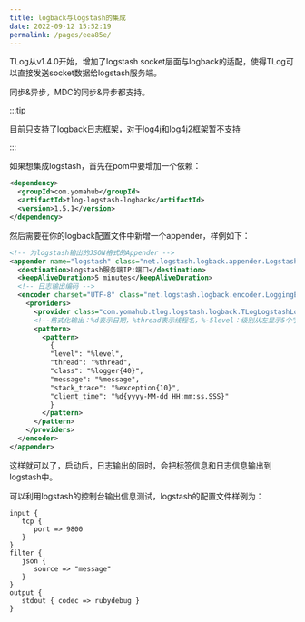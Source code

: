 ```yaml
---
title: logback与logstash的集成
date: 2022-09-12 15:52:19
permalink: /pages/eea85e/
---
```


TLog从v1.4.0开始，增加了logstash socket层面与logback的适配，使得TLog可以直接发送socket数据给logstash服务端。

同步&异步，MDC的同步&异步都支持。

:::tip

目前只支持了logback日志框架，对于log4j和log4j2框架暂不支持

:::



如果想集成logstash，首先在pom中要增加一个依赖：

```xml
<dependency>
  <groupId>com.yomahub</groupId>
  <artifactId>tlog-logstash-logback</artifactId>
  <version>1.5.1</version>
</dependency>
```



然后需要在你的logback配置文件中新增一个appender，样例如下：

```xml
<!-- 为logstash输出的JSON格式的Appender -->
<appender name="logstash" class="net.logstash.logback.appender.LogstashTcpSocketAppender">
  <destination>Logstash服务端IP:端口</destination>
  <keepAliveDuration>5 minutes</keepAliveDuration>
  <!-- 日志输出编码 -->
  <encoder charset="UTF-8" class="net.logstash.logback.encoder.LoggingEventCompositeJsonEncoder">
    <providers>
      <provider class="com.yomahub.tlog.logstash.logback.TLogLogstashLogbackProvider"/>
      <!--格式化输出：%d表示日期，%thread表示线程名，%-5level：级别从左显示5个字符宽度%msg：日志消息，%n是换行符-->
      <pattern>
        <pattern>
          {
          "level": "%level",
          "thread": "%thread",
          "class": "%logger{40}",
          "message": "%message",
          "stack_trace": "%exception{10}",
          "client_time": "%d{yyyy-MM-dd HH:mm:ss.SSS}"
          }
        </pattern>
      </pattern>
    </providers>
  </encoder>
</appender>
```



这样就可以了，启动后，日志输出的同时，会把标签信息和日志信息输出到logstash中。



可以利用logstash的控制台输出信息测试，logstash的配置文件样例为：

```
input {
   tcp {
      port => 9800
   }
}
filter {
   json {
      source => "message"
   }
}
output {
   stdout { codec => rubydebug }
}
```